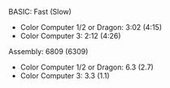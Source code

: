 BASIC: Fast (Slow)
- Color Computer 1/2 or Dragon: 3:02 (4:15)
- Color Computer 3:   		2:12 (4:26)

Assembly: 6809 (6309)
- Color Computer 1/2 or Dragon: 6.3 (2.7)
- Color Computer 3:   		3.3 (1.1)
